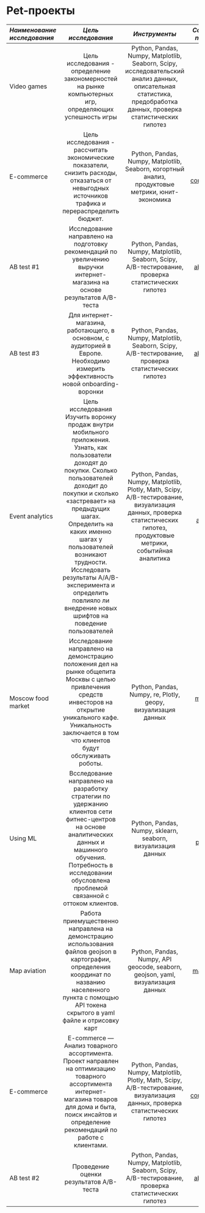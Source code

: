 # Pet-проекты


| ***Наименование исследования***  | ***Цель исследования*** | ***Инструменты*** | ***Ссылка на notebook*** |
|:------------- |:---------------:| :------------:|:-----------:|
| Video games   | Цель исследования - определение закономерностей на рынке компьютерных игр, определяющих успешность игры | Python, Pandas, Numpy, Matplotlib, Seaborn, Scipy, исследовательский анализ данных, описательная статистика, предобработка данных, проверка статистических гипотез|[video-games][1]|
|E-commerce| Цель исследования - рассчитать экономические показатели, снизить расходы, отказаться от невыгодных источников трафика и перераспределить бюджет.       | Python, Pandas, Numpy, Matplotlib, Seaborn, когортный анализ, продуктовые метрики, юнит-экономика|[e-commerce_1][2]|
| AB test #1 |Исследование направлено на подготовку рекомендаций по увеличению выручки интернет-магазина на основе результатов A/B-теста|Python, Pandas, Numpy, Matplotlib, Seaborn, Scipy, A/B-тестирование, проверка статистических гипотез|[ab_test #1][3]|
| AB test #3 | Для интернет-магазина, работающего, в основном, с аудиторией в Европе. Необходимо измерить эффективность новой onboarding-воронки|Python, Pandas, Numpy, Matplotlib, Seaborn, Scipy, A/B-тестирование, проверка статистических гипотез |[ab_test #3][4]|
| Event analytics | Цель исследования Изучить воронку продаж внутри мобильного приложения. Узнать, как пользователи доходят до покупки. Сколько пользователей доходит до покупки и сколько «застревает» на предыдущих шагах. Определить на каких именно шагах у пользователей возникают трудности. Исследовать результаты A/A/B-эксперимента и определить повлияло ли внедрение новых шрифтов на поведение пользователей | Python, Pandas, Numpy, Matplotlib, Plotly, Math, Scipy, A/B-тестирование, визуализация данных, проверка статистических гипотез, продуктовые метрики, событийная аналитика |[event-analytics][5]|
| Moscow food market | Исследование направлено на демонстрацию положения дел на рынке общепита Москвы с целью привлечения средств инвесторов на открытие уникального кафе. Уникальность заключается в том что клиентов будут обслуживать роботы.| Python, Pandas, Numpy, re, Plotly, geopy, визуализация данных |[moscow-food][6]|
| Using ML |  Bсследование направлено на разработку стратегии по удержанию клиентов сети фитнес-центров на основе аналитических данных и машинного обучения. Потребность в исследовании обусловлена проблемой связанной с оттоком клиентов.| Python, Pandas, Numpy, sklearn, seaborn, визуализация данных |[churn pridiction][7]|
| Map aviation | Работа приемущественно направлена на демонстрацию использования файлов geojson в картографии, определения координат по названию населенного пункта с помощью API токена скрытого в  yaml файле и отрисовку карт | Python, Pandas, Numpy, API geocode, seaborn, geojson, yaml, визуализация данных |[map Russia][8]|
| E-commerce | E-commerce — Анализ товарного ассортимента. Проект направлен на оптимизацию товарного ассортимента интернет-магазина товаров для дома и быта, поиск инсайтов и определение рекомендаций по работе с клиентами. | Python, Pandas, Numpy, Matplotlib, Plotly, Math, Scipy, A/B-тестирование, визуализация данных, проверка статистических гипотез |[e-commerce_2][9]|
| AB test #2 | Проведение оценки результатов A/B-теста | Python, Pandas, Numpy, Matplotlib, Seaborn, Scipy, A/B-тестирование, проверка статистических гипотез |[ab_test #2][10]|

[1]:https://github.com/choodnovsky/pet_projects/blob/master/video_games.ipynb
[2]:https://github.com/choodnovsky/pet_projects/blob/master/ecommerce.ipynb
[3]:https://github.com/choodnovsky/pet_projects/blob/master/AB_test_1.ipynb
[4]:https://github.com/choodnovsky/pet_projects/blob/master/AB_test_3.ipynb
[5]:https://github.com/choodnovsky/pet_projects/blob/master/event_analytics.ipynb
[6]:https://github.com/choodnovsky/pet_projects/blob/master/restaurants.ipynb
[7]:https://github.com/choodnovsky/pet_projects/blob/master/gym_churn.ipynb
[8]:https://github.com/choodnovsky/pet_projects/blob/master/aviation.ipynb
[9]:https://github.com/choodnovsky/pet_projects/blob/master/ecommerce_2.ipynb
[10]:https://github.com/choodnovsky/pet_projects/blob/master/AB_test_2.ipynb
